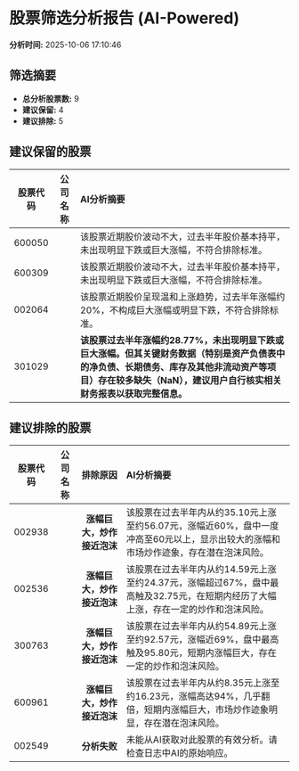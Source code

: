 # 股票筛选分析报告 (AI-Powered)

**分析时间:** 2025-10-06 17:10:46

## 筛选摘要

- **总分析股票数:** 9
- **建议保留:** 4
- **建议排除:** 5

## 建议保留的股票

| 股票代码 | 公司名称 | AI分析摘要 |
|:---:|:---:|:---|
| 600050 |  | 该股票近期股价波动不大，过去半年股价基本持平，未出现明显下跌或巨大涨幅，不符合排除标准。 |
| 600309 |  | 该股票近期股价波动不大，过去半年股价基本持平，未出现明显下跌或巨大涨幅，不符合排除标准。 |
| 002064 |  | 该股票近期股价呈现温和上涨趋势，过去半年涨幅约20%，不构成巨大涨幅或明显下跌，不符合排除标准。 |
| 301029 |  | **该股票过去半年涨幅约28.77%，未出现明显下跌或巨大涨幅。但其关键财务数据（特别是资产负债表中的净负债、长期债务、库存及其他非流动资产等项目）存在较多缺失（NaN），建议用户自行核实相关财务报表以获取完整信息。** |

## 建议排除的股票

| 股票代码 | 公司名称 | 排除原因 | AI分析摘要 |
|:---:|:---:|:---:|:---|
| 002938 |  | **涨幅巨大，炒作接近泡沫** | 该股票在过去半年内从约35.10元上涨至约56.07元，涨幅近60%，盘中一度冲高至60元以上，显示出较大的涨幅和市场炒作迹象，存在潜在泡沫风险。 |
| 002536 |  | **涨幅巨大，炒作接近泡沫** | 该股票在过去半年内从约14.59元上涨至约24.37元，涨幅超过67%，盘中最高触及32.75元，在短期内经历了大幅上涨，存在一定的炒作和泡沫风险。 |
| 300763 |  | **涨幅巨大，炒作接近泡沫** | 该股票在过去半年内从约54.89元上涨至约92.57元，涨幅近69%，盘中最高触及95.80元，短期内涨幅巨大，存在一定的炒作和泡沫风险。 |
| 600961 |  | **涨幅巨大，炒作接近泡沫** | 该股票在过去半年内从约8.35元上涨至约16.23元，涨幅高达94%，几乎翻倍，短期内涨幅巨大，市场炒作迹象明显，存在潜在泡沫风险。 |
| 002549 |  | **分析失败** | 未能从AI获取对此股票的有效分析。请检查日志中AI的原始响应。 |
